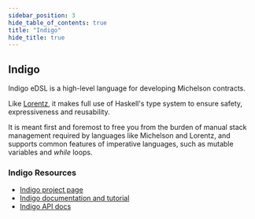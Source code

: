 ```yaml
---
sidebar_position: 3
hide_table_of_contents: true
title: "Indigo"
hide_title: true
---
```


## Indigo

Indigo eDSL is a high-level language for developing Michelson contracts.

Like [Lorentz](/build/smartcontracts/morley-framework/lorentz), it makes full use of Haskell's type system to ensure safety, expressiveness and reusability.

It is meant first and foremost to free you from the burden of manual stack management required by languages like Michelson and Lorentz, and supports common features of imperative languages, such as mutable variables and _while_ loops.

### Indigo Resources

* [Indigo project page](https://gitlab.com/morley-framework/indigo)
* [Indigo documentation and tutorial](https://indigo-lang.gitlab.io/)
* [Indigo API docs](https://hackage.haskell.org/package/indigo)

